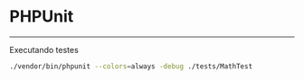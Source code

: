 #  PHPUnit
-------

Executando testes 
```sh
./vendor/bin/phpunit --colors=always -debug ./tests/MathTest
```
